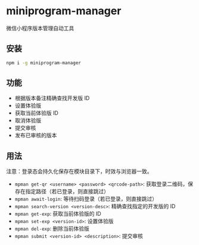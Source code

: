 # miniprogram-manager

微信小程序版本管理自动工具

## 安装

```bash
npm i -g miniprogram-manager
```

## 功能

- 根据版本备注精确查找开发版 ID
- 设置体验版
- 获取当前体验版 ID
- 取消体验版
- 提交审核
- 发布已审核的版本

## 用法

注意：登录态会持久化保存在模块目录下，时效与浏览器一致。

- `mpman get-qr <username> <password> <qrcode-path>`: 获取登录二维码，保存在指定路径（若已登录，则直接跳过）
- `mpman await-login`: 等待扫码登录（若已登录，则直接跳过）
- `mpman search-version <version-desc>`: 精确查找指定的开发版的 ID
- `mpman get-exp`: 获取当前体验版的 ID
- `mpman set-exp <version-id>`: 设置体验版
- `mpman del-exp`: 删除当前体验版
- `mpman submit <version-id> <description>`: 提交审核
